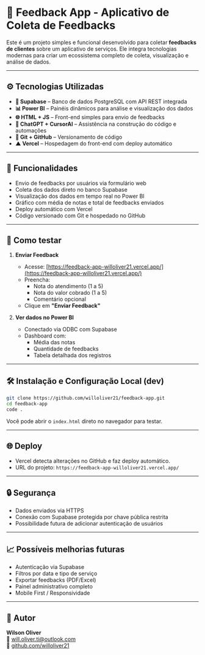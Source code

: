 # 📝 Feedback App - Aplicativo de Coleta de Feedbacks

Este é um projeto simples e funcional desenvolvido para coletar **feedbacks de clientes** sobre um aplicativo de serviços. Ele integra tecnologias modernas para criar um ecossistema completo de coleta, visualização e análise de dados.

---

## ⚙️ Tecnologias Utilizadas

- **💾 Supabase** – Banco de dados PostgreSQL com API REST integrada
- **📊 Power BI** – Painéis dinâmicos para análise e visualização dos dados
- **🌐 HTML + JS** – Front-end simples para envio de feedbacks
- **🧠 ChatGPT + CursorAI** – Assistência na construção do código e automações
- **🐙 Git + GitHub** – Versionamento de código
- **▲ Vercel** – Hospedagem do front-end com deploy automático

---

## 📌 Funcionalidades

- Envio de feedbacks por usuários via formulário web
- Coleta dos dados direto no banco Supabase
- Visualização dos dados em tempo real no Power BI
- Gráfico com média de notas e total de feedbacks enviados
- Deploy automático com Vercel
- Código versionado com Git e hospedado no GitHub

---

## 🧪 Como testar

1. **Enviar Feedback**
   - Acesse: [https://feedback-app-willoliver21.vercel.app/](https://feedback-app-willoliver21.vercel.app/)
   - Preencha:  
     - Nota do atendimento (1 a 5)  
     - Nota do valor cobrado (1 a 5)  
     - Comentário opcional  
   - Clique em **"Enviar Feedback"**

2. **Ver dados no Power BI**
   - Conectado via ODBC com Supabase
   - Dashboard com:
     - Média das notas
     - Quantidade de feedbacks
     - Tabela detalhada dos registros

---

## 🛠️ Instalação e Configuração Local (dev)

```bash
git clone https://github.com/willoliver21/feedback-app.git
cd feedback-app
code .
```

Você pode abrir o `index.html` direto no navegador para testar.

---

## 🌐 Deploy

- Vercel detecta alterações no GitHub e faz deploy automático.
- URL do projeto: `https://feedback-app-willoliver21.vercel.app/`

---

## 🔒 Segurança

- Dados enviados via HTTPS
- Conexão com Supabase protegida por chave pública restrita
- Possibilidade futura de adicionar autenticação de usuários

---

## 📈 Possíveis melhorias futuras

- Autenticação via Supabase
- Filtros por data e tipo de serviço
- Exportar feedbacks (PDF/Excel)
- Painel administrativo completo
- Mobile First / Responsividade

---

## 👤 Autor

**Wilson Oliver**  
📧 will.oliver.ti@outlook.com  
🔗 [github.com/willoliver21](https://github.com/willoliver21)
